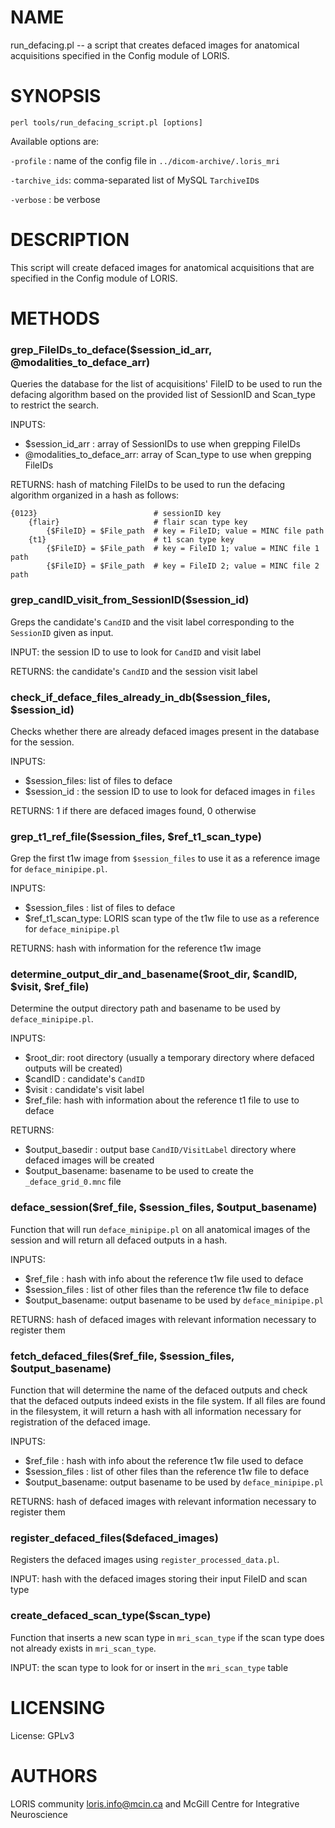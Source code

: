 # NAME

run\_defacing.pl -- a script that creates defaced images for anatomical
acquisitions specified in the Config module of LORIS.

# SYNOPSIS

`perl tools/run_defacing_script.pl [options]`

Available options are:

`-profile`     : name of the config file in `../dicom-archive/.loris_mri`

`-tarchive_ids`: comma-separated list of MySQL `TarchiveID`s

`-verbose`     : be verbose

# DESCRIPTION

This script will create defaced images for anatomical acquisitions that are
specified in the Config module of LORIS.

# METHODS

### grep\_FileIDs\_to\_deface($session\_id\_arr, @modalities\_to\_deface\_arr)

Queries the database for the list of acquisitions' FileID to be used to run the
defacing algorithm based on the provided list of SessionID and Scan\_type to
restrict the search.

INPUTS:
  - $session\_id\_arr          : array of SessionIDs to use when grepping FileIDs
  - @modalities\_to\_deface\_arr: array of Scan\_type to use when grepping FileIDs

RETURNS: hash of matching FileIDs to be used to run the defacing algorithm
         organized in a hash as follows:

    {0123}                          # sessionID key
        {flair}                     # flair scan type key
            {$FileID} = $File_path  # key = FileID; value = MINC file path
        {t1}                        # t1 scan type key
            {$FileID} = $File_path  # key = FileID 1; value = MINC file 1 path
            {$FileID} = $File_path  # key = FileID 2; value = MINC file 2 path

### grep\_candID\_visit\_from\_SessionID($session\_id)

Greps the candidate's `CandID` and the visit label corresponding to the
`SessionID` given as input.

INPUT: the session ID to use to look for `CandID` and visit label

RETURNS: the candidate's `CandID` and the session visit label

### check\_if\_deface\_files\_already\_in\_db($session\_files, $session\_id)

Checks whether there are already defaced images present in the database for
the session.

INPUTS:
  - $session\_files: list of files to deface
  - $session\_id   : the session ID to use to look for defaced images in `files`

RETURNS: 1 if there are defaced images found, 0 otherwise

### grep\_t1\_ref\_file($session\_files, $ref\_t1\_scan\_type)

Grep the first t1w image from `$session_files` to use it as a reference image for
`deface_minipipe.pl`.

INPUTS:
  - $session\_files   : list of files to deface
  - $ref\_t1\_scan\_type: LORIS scan type of the t1w file to use as a reference
                       for `deface_minipipe.pl`

RETURNS: hash with information for the reference t1w image

### determine\_output\_dir\_and\_basename($root\_dir, $candID, $visit, $ref\_file)

Determine the output directory path and basename to be used by `deface_minipipe.pl`.

INPUTS:
  - $root\_dir: root directory (usually a temporary directory where defaced outputs
               will be created)
  - $candID  : candidate's `CandID`
  - $visit   : candidate's visit label
  - $ref\_file: hash with information about the reference t1 file to use to deface

RETURNS:
  - $output\_basedir : output base `CandID/VisitLabel` directory where defaced images
                      will be created
  - $output\_basename: basename to be used to create the `_deface_grid_0.mnc` file

### deface\_session($ref\_file, $session\_files, $output\_basename)

Function that will run `deface_minipipe.pl` on all anatomical images of the session
and will return all defaced outputs in a hash.

INPUTS:
  - $ref\_file       : hash with info about the reference t1w file used to deface
  - $session\_files  : list of other files than the reference t1w file to deface
  - $output\_basename: output basename to be used by `deface_minipipe.pl`

RETURNS: hash of defaced images with relevant information necessary to register them

### fetch\_defaced\_files($ref\_file, $session\_files, $output\_basename)

Function that will determine the name of the defaced outputs and check that the
defaced outputs indeed exists in the file system. If all files are found in the
filesystem, it will return a hash with all information necessary for registration
of the defaced image.

INPUTS:
  - $ref\_file       : hash with info about the reference t1w file used to deface
  - $session\_files  : list of other files than the reference t1w file to deface
  - $output\_basename: output basename to be used by `deface_minipipe.pl`

RETURNS: hash of defaced images with relevant information necessary to register them

### register\_defaced\_files($defaced\_images)

Registers the defaced images using `register_processed_data.pl`.

INPUT: hash with the defaced images storing their input FileID and scan type

### create\_defaced\_scan\_type($scan\_type)

Function that inserts a new scan type in `mri_scan_type` if the scan type does not
already exists in `mri_scan_type`.

INPUT: the scan type to look for or insert in the `mri_scan_type` table

# LICENSING

License: GPLv3

# AUTHORS

LORIS community <loris.info@mcin.ca> and McGill Centre for Integrative
Neuroscience
